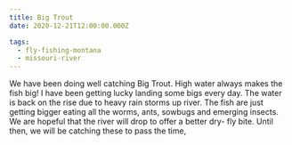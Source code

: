 ```yaml
---
title: Big Trout
date: 2020-12-21T12:00:00.000Z

tags:
  - fly-fishing-montana
  - missouri-river
---
```


We have been doing well catching Big Trout. High water always makes the fish big! I have been getting lucky landing some bigs every day. The water is back on the rise due to heavy rain storms up river. The fish are just getting bigger eating all the worms, ants, sowbugs and emerging insects. We are hopeful that the river will drop to offer a better dry- fly bite. Until then, we will be catching these to pass the time,
